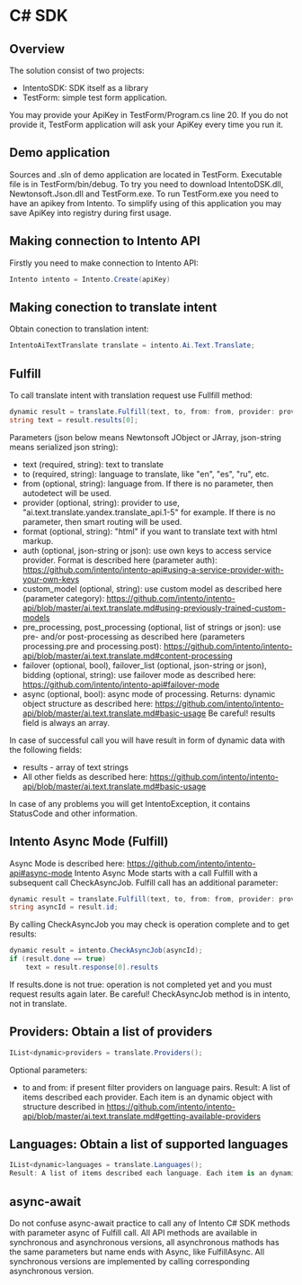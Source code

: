 # C# SDK

## Overview
The solution consist of two projects: 
- IntentoSDK: SDK itself as a library
- TestForm: simple test form application. 

You may provide your ApiKey in TestForm/Program.cs line 20. If you do not provide it, TestForm application will ask your ApiKey every time you run it. 

## Demo application
Sources and .sln of demo application are located in TestForm. Executable file is in TestForm/bin/debug. To try you need to download IntentoDSK.dll, Newtonsoft.Json.dll and TestForm.exe. To run TestForm.exe you need to have an apikey from Intento. 
To simplify using of this application you may save ApiKey into registry during first usage. 

## Making connection to Intento API
Firstly you need to make connection to Intento API:
```csharp
Intento intento = Intento.Create(apiKey)
```

## Making conection to translate intent
Obtain conection to translation intent: 
```csharp
IntentoAiTextTranslate translate = intento.Ai.Text.Translate;
```

## Fulfill
To call translate intent with translation request use Fullfill method: 
```csharp
dynamic result = translate.Fulfill(text, to, from: from, provider: provider, format: "html");
string text = result.results[0];
```
Parameters (json below means Newtonsoft JObject or JArray, json-string means serialized json string):
- text (required, string): text to translate
- to (required, string): language to translate, like "en", "es", "ru", etc. 
- from (optional, string): language from. If there is no parameter, then autodetect will be used.  
- provider (optional, string): provider to use, "ai.text.translate.yandex.translate_api.1-5" for example. If there is no parameter, then smart routing will be used.  
- format (optional, string): "html" if you want to translate text with html markup. 
- auth (optional, json-string or json): use own keys to access service provider. Format is described here (parameter auth): https://github.com/intento/intento-api#using-a-service-provider-with-your-own-keys
- custom_model (optional, string): use custom model as described here (parameter category): https://github.com/intento/intento-api/blob/master/ai.text.translate.md#using-previously-trained-custom-models
- pre_processing, post_processing (optional, list of strings or json): use pre- and/or post-processing as described here (parameters processing.pre and processing.post): https://github.com/intento/intento-api/blob/master/ai.text.translate.md#content-processing
- failover (optional, bool), failover_list (optional, json-string or json), bidding (optional, string): use failover mode as described here: https://github.com/intento/intento-api#failover-mode
- async (optional, bool): async mode of processing. 
Returns: dynamic object structure as described here: https://github.com/intento/intento-api/blob/master/ai.text.translate.md#basic-usage 
Be careful! results field is always an array. 

In case of successful call you will have result in form of dynamic data with the following fields:
- results - array of text strings
- All other fields as described here: https://github.com/intento/intento-api/blob/master/ai.text.translate.md#basic-usage

In case of any problems you will get IntentoException, it contains StatusCode and other information. 

## Intento Async Mode (Fulfill)
Async Mode is described here: https://github.com/intento/intento-api#async-mode
Intento Async Mode starts with a call Fulfill with a subsequent call CheckAsyncJob. 
Fulfill call has an additional parameter: 
```csharp
dynamic result = translate.Fulfill(text, to, from: from, provider: provider, async: true);
string asyncId = result.id;
```

By calling CheckAsyncJob you may check is operation complete and to get results: 
```csharp
dynamic result = intento.CheckAsyncJob(asyncId);
if (result.done == true)
	text = result.response[0].results
```
If results.done is not true: operation is not completed yet and you must request results again later. 
Be careful! CheckAsyncJob method is in intento, not in translate. 

## Providers: Obtain a list of providers
```csharp
IList<dynamic>providers = translate.Providers();
```
Optional parameters: 
- to and from: if present filter providers on language pairs. 
Result: A list of items described each provider. Each item is an dynamic object with structure described in https://github.com/intento/intento-api/blob/master/ai.text.translate.md#getting-available-providers


## Languages: Obtain a list of supported languages
```csharp
IList<dynamic>languages = translate.Languages();
Result: A list of items described each language. Each item is an dynamic object with structure described in https://github.com/intento/intento-api/blob/master/ai.text.translate.md#list-of-supported-languages
```


## async-await
Do not confuse async-await practice to call any of Intento C# SDK methods with parameter async of Fulfill call. 
All API methods are available in synchronous and asynchronous versions, all asynchronous mathods has the same parameters but name ends with Async, like FulfillAsync. 
All synchronous versions are implemented by calling corresponding asynchronous version. 

